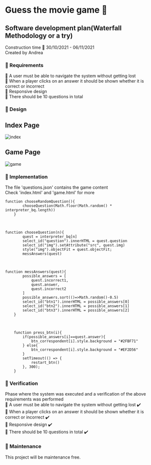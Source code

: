 # Guess the movie game 👾
## Software development plan(Waterfall Methodology or a try)
Construction time 📍 30/10/2021 - 06/11/2021<br>
Created by Andrea <br>

### 🚩 Requirements <br>
📌 A user must be able to navigate the system without getting lost <br>
📌 When a player clicks on an answer it should be shown whether it is correct or incorrect <br>
📌 Responsive design <br>
📌 There should be 10 questions in total <br>
### 🚩 Design <br>
## Index Page
![index](https://user-images.githubusercontent.com/85640313/140626838-e9000bc4-2140-40c1-9741-734b66088766.png)
## Game Page
![game](https://user-images.githubusercontent.com/85640313/140626848-902dd81f-6016-48b8-95d9-352374cccd18.png)


### 🚩 Implementation <br>
The file 'questions.json' contains the game content <br>
Check 'index.html' and 'game.html' for more <br>

    function chooseRandomQuestion(){
            chooseQuestion(Math.floor(Math.random() * interpreter_bq.length))
        }
<br>

    function chooseQuestion(n){
            quest = interpreter_bq[n]
            select_id("question").innerHTML = quest.question
            select_id("img").setAttribute("src", quest.img)
            style("img").objectFit = quest.objectFit;
            messAnswers(quest)
<br>

    function messAnswers(quest){
            possible_answers = [
                quest.incorrect1, 
                quest.answer, 
                quest.incorrect2
            ]
            possible_answers.sort(()=>Math.random()-0.5)
            select_id("btn1").innerHTML = possible_answers[0]
            select_id("btn2").innerHTML = possible_answers[1]
            select_id("btn3").innerHTML = possible_answers[2]
        }
<br>        
        
        function press_btn(i){
            if(possible_answers[i]==quest.answer){
                btn_correspondent[i].style.background = "#2FBF71"
            } else{
                btn_correspondent[i].style.background = "#EF2D56"
            }
            setTimeout(() => {
                restart_btn()
            }, 300);
        }
    
### 🚩 Verification <br>
Phase where the system was executed and a verification of the above requirements was performed <br> 
📌 A user must be able to navigate the system without getting lost ✔️<br>
📌 When a player clicks on an answer it should be shown whether it is correct or incorrect ✔️<br>
📌 Responsive design ✔️<br>
📌 There should be 10 questions in total ✔️
### 🚩 Maintenance <br>
This project will be maintenance free. 
